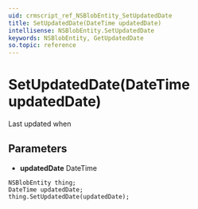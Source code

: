 ```yaml
---
uid: crmscript_ref_NSBlobEntity_SetUpdatedDate
title: SetUpdatedDate(DateTime updatedDate)
intellisense: NSBlobEntity.SetUpdatedDate
keywords: NSBlobEntity, GetUpdatedDate
so.topic: reference
---
```


# SetUpdatedDate(DateTime updatedDate)

Last updated when

## Parameters

* **updatedDate** DateTime

```crmscript
NSBlobEntity thing;
DateTime updatedDate;
thing.SetUpdatedDate(updatedDate);
```

